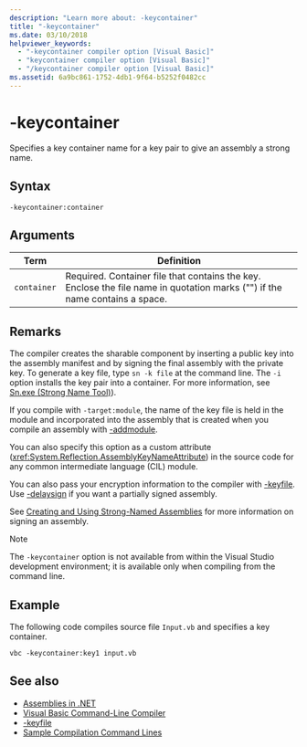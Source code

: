 ```yaml
---
description: "Learn more about: -keycontainer"
title: "-keycontainer"
ms.date: 03/10/2018
helpviewer_keywords:
  - "-keycontainer compiler option [Visual Basic]"
  - "keycontainer compiler option [Visual Basic]"
  - "/keycontainer compiler option [Visual Basic]"
ms.assetid: 6a9bc861-1752-4db1-9f64-b5252f0482cc
---
```

# -keycontainer

Specifies a key container name for a key pair to give an assembly a strong name.

## Syntax

```console
-keycontainer:container
```

## Arguments

|Term|Definition|
|---|---|
|`container`|Required. Container file that contains the key. Enclose the file name in quotation marks ("") if the name contains a space.|

## Remarks

 The compiler creates the sharable component by inserting a public key into the assembly manifest and by signing the final assembly with the private key. To generate a key file, type `sn -k file` at the command line. The `-i` option installs the key pair into a container. For more information, see [Sn.exe (Strong Name Tool)](../../../framework/tools/sn-exe-strong-name-tool.md)).

 If you compile with `-target:module`, the name of the key file is held in the module and incorporated into the assembly that is created when you compile an assembly with [-addmodule](addmodule.md).

 You can also specify this option as a custom attribute (<xref:System.Reflection.AssemblyKeyNameAttribute>) in the source code for any common intermediate language (CIL) module.

 You can also pass your encryption information to the compiler with [-keyfile](keyfile.md). Use [-delaysign](delaysign.md) if you want a partially signed assembly.

 See [Creating and Using Strong-Named Assemblies](../../../standard/assembly/create-use-strong-named.md) for more information on signing an assembly.

> [!NOTE]
> The `-keycontainer` option is not available from within the Visual Studio development environment; it is available only when compiling from the command line.

## Example

 The following code compiles source file `Input.vb` and specifies a key container.

```console
vbc -keycontainer:key1 input.vb
```

## See also

- [Assemblies in .NET](../../../standard/assembly/index.md)
- [Visual Basic Command-Line Compiler](index.md)
- [-keyfile](keyfile.md)
- [Sample Compilation Command Lines](sample-compilation-command-lines.md)
